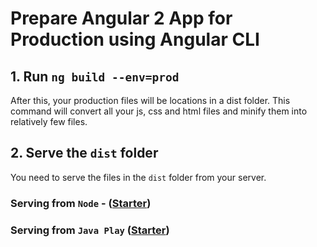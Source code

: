 # Prepare Angular 2 App for Production using Angular CLI

## 1. Run `ng build --env=prod`
After this, your production files will be locations in a dist folder. 
This command will convert all your js, css and html files and minify 
them into relatively few files.

## 2. Serve the `dist` folder
You need to serve the files in the `dist` folder from your server. 

### Serving from `Node` - ([Starter](https://github.com/danielmhair/Angular2Goodies/blob/master/NodeJS/))

### Serving from `Java Play` ([Starter](https://github.com/danielmhair/Angular2Goodies/blob/master/JavaPlay))

